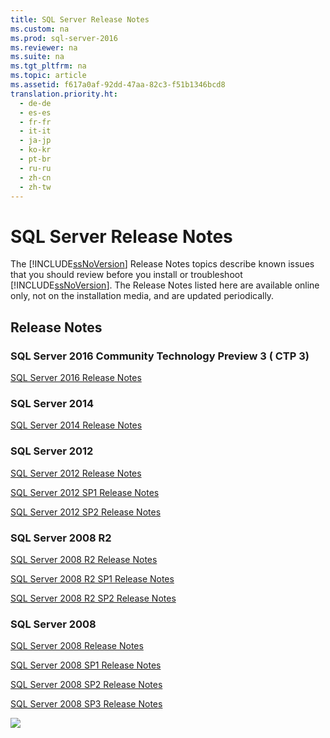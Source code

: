 ```yaml
---
title: SQL Server Release Notes
ms.custom: na
ms.prod: sql-server-2016
ms.reviewer: na
ms.suite: na
ms.tgt_pltfrm: na
ms.topic: article
ms.assetid: f617a0af-92dd-47aa-82c3-f51b1346bcd8
translation.priority.ht: 
  - de-de
  - es-es
  - fr-fr
  - it-it
  - ja-jp
  - ko-kr
  - pt-br
  - ru-ru
  - zh-cn
  - zh-tw
---
```

# SQL Server Release Notes
  The [!INCLUDE[ssNoVersion](TokenContainer-ssNoVersion_md.md)] Release Notes topics describe known issues that you should review before you install or troubleshoot [!INCLUDE[ssNoVersion](TokenContainer-ssNoVersion_md.md)]. The Release Notes listed here are available online only, not on the installation media, and are updated periodically.

## Release Notes

### SQL Server 2016 Community Technology  Preview 3 \( CTP 3\)
 [SQL Server 2016 Release Notes](https://msdn.microsoft.com/en-us/library/dn876712.aspx)

### SQL Server 2014
 [SQL Server 2014 Release Notes](TopicContainer/Topics-SQL-Server-2014-Release-Notes.md)

### SQL Server 2012
 [SQL Server 2012 Release Notes](TopicContainer/Topics-SQL-Server-2012-Release-Notes.md)

 [SQL Server 2012 SP1 Release Notes](TopicContainer/Topics-SQL-Server-2012-SP1-Release-Notes.md)

 [SQL Server 2012 SP2 Release Notes](TopicContainer/Topics-SQL-Server-2012-SP2-Release-Notes.md)

### SQL Server 2008 R2
 [SQL Server 2008 R2 Release Notes](http://download.microsoft.com/download/E/7/D/E7DED7E4-5059-4E3E-82C5-B28BF3FD0AAC/SQLServer2008R2ReleaseNotes.htm)

 [SQL Server 2008 R2 SP1 Release Notes](http://social.technet.microsoft.com/wiki/contents/articles/2973.microsoft-sql-server-2008-r2-sp1-release-notes.aspx)

 [SQL Server 2008 R2 SP2 Release Notes](TopicContainer/Topics-SQL-Server-2008-R2-SP2-Release-Notes.md)

### SQL Server 2008
 [SQL Server 2008 Release Notes](http://download.microsoft.com/download/4/9/e/49eeb41a-a769-4520-80d6-671b8ae2bd06/SQLServer2008ReleaseNotes.htm)

 [SQL Server 2008 SP1 Release Notes](http://download.microsoft.com/download/1/6/3/163A851B-D956-42E9-B426-F5C0EBE6B654/ReleaseNotes.htm)

 [SQL Server 2008 SP2 Release Notes](http://social.technet.microsoft.com/wiki/contents/articles/1486.microsoft-sql-server-2008-sp2-release-notes.aspx)

 [SQL Server 2008 SP3 Release Notes](http://social.technet.microsoft.com/wiki/contents/articles/4937.microsoft-sql-server-2008-sp3-release-notes.aspx)

 ![](ImageContainer/Images/Image-MS_Logo_X-Small.png)

  